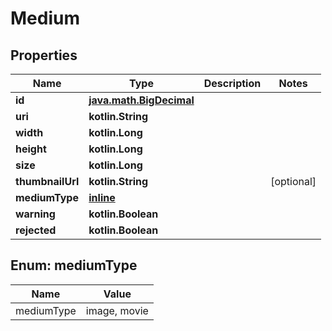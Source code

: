 
# Medium

## Properties
Name | Type | Description | Notes
------------ | ------------- | ------------- | -------------
**id** | [**java.math.BigDecimal**](java.math.BigDecimal.md) |  | 
**uri** | **kotlin.String** |  | 
**width** | **kotlin.Long** |  | 
**height** | **kotlin.Long** |  | 
**size** | **kotlin.Long** |  | 
**thumbnailUrl** | **kotlin.String** |  |  [optional]
**mediumType** | [**inline**](#MediumTypeEnum) |  | 
**warning** | **kotlin.Boolean** |  | 
**rejected** | **kotlin.Boolean** |  | 


<a name="MediumTypeEnum"></a>
## Enum: mediumType
Name | Value
---- | -----
mediumType | image, movie



